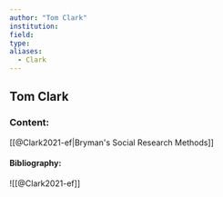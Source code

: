 ```yaml
---
author: "Tom Clark"
institution:
field:
type:
aliases:
  - Clark
---
```


## Tom Clark

### Content:
[[@Clark2021-ef|Bryman's Social Research Methods]]

#### Bibliography:

![[@Clark2021-ef]]
